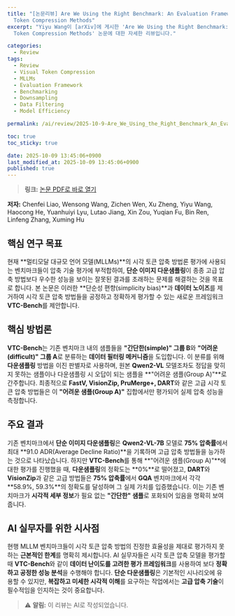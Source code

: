 ```yaml
---
title: "[논문리뷰] Are We Using the Right Benchmark: An Evaluation Framework for Visual
  Token Compression Methods"
excerpt: "Yiyu Wang이 [arXiv]에 게시한 'Are We Using the Right Benchmark: An Evaluation Framework for Visual
  Token Compression Methods' 논문에 대한 자세한 리뷰입니다."

categories:
  - Review
tags:
  - Review
  - Visual Token Compression
  - MLLMs
  - Evaluation Framework
  - Benchmarking
  - Downsampling
  - Data Filtering
  - Model Efficiency

permalink: /ai/review/2025-10-9-Are_We_Using_the_Right_Benchmark_An_Evaluation_Framework_for_Visual_Token_Compression_Methods/

toc: true
toc_sticky: true

date: 2025-10-09 13:45:06+0900
last_modified_at: 2025-10-09 13:45:06+0900
published: true
---
```

> **링크:** [논문 PDF로 바로 열기](https://arxiv.org/abs/2510.07143)

**저자:** Chenfei Liao, Wensong Wang, Zichen Wen, Xu Zheng, Yiyu Wang, Haocong He, Yuanhuiyi Lyu, Lutao Jiang, Xin Zou, Yuqian Fu, Bin Ren, Linfeng Zhang, Xuming Hu



## 핵심 연구 목표
현재 **멀티모달 대규모 언어 모델(MLLMs)**의 시각 토큰 압축 방법론 평가에 사용되는 벤치마크들이 압축 기술 평가에 부적합하여, **단순 이미지 다운샘플링**이 종종 고급 압축 방법보다 우수한 성능을 보이는 잘못된 결과를 초래하는 문제를 해결하는 것을 목표로 합니다. 본 논문은 이러한 **단순성 편향(simplicity bias)**과 **데이터 노이즈**를 제거하여 시각 토큰 압축 방법들을 공정하고 정확하게 평가할 수 있는 새로운 프레임워크 **VTC-Bench**를 제안합니다.

## 핵심 방법론
**VTC-Bench**는 기존 벤치마크 내의 샘플들을 **"간단한(simple)" 그룹 B**와 **"어려운(difficult)" 그룹 A**로 분류하는 **데이터 필터링 메커니즘**을 도입합니다. 이 분류를 위해 **다운샘플링** 방법을 이진 판별자로 사용하며, 원본 **Qwen2-VL** 모델조차도 정답을 맞히지 못하는 샘플이나 다운샘플링 시 오답이 되는 샘플을 **"어려운 샘플(Group A)"**로 간주합니다. 최종적으로 **FastV, VisionZip, PruMerge+, DART**와 같은 고급 시각 토큰 압축 방법들은 이 **"어려운 샘플(Group A)"** 집합에서만 평가되어 실제 압축 성능을 측정합니다.

## 주요 결과
기존 벤치마크에서 **단순 이미지 다운샘플링**은 **Qwen2-VL-7B** 모델로 **75% 압축률**에서 최대 **91.0 ADR(Average Decline Ratio)**을 기록하며 고급 압축 방법들을 능가하는 것으로 나타났습니다. 하지만 **VTC-Bench**를 통해 **"어려운 샘플(Group A)"**에 대한 평가를 진행했을 때, **다운샘플링**의 정확도는 **0%**로 떨어졌고, **DART**와 **VisionZip**과 같은 고급 방법들은 **75% 압축률**에서 **GQA** 벤치마크에서 각각 **58.9%, 59.3%**의 정확도를 달성하며 그 실제 가치를 입증했습니다. 이는 기존 벤치마크가 **시각적 세부 정보**가 필요 없는 **"간단한" 샘플**로 포화되어 있음을 명확히 보여줍니다.

## AI 실무자를 위한 시사점
현행 MLLM 벤치마크들이 시각 토큰 압축 방법의 진정한 효율성을 제대로 평가하지 못하는 **근본적인 한계**를 명확히 제시합니다. AI 실무자들은 시각 토큰 압축 모델을 평가할 때 **VTC-Bench**와 같이 **데이터 난이도를 고려한 평가 프레임워크**를 사용하여 보다 **정확하고 공정한 성능 분석**을 수행해야 합니다. **단순 다운샘플링**은 기본적인 시나리오에 유용할 수 있지만, **복잡하고 미세한 시각적 이해**를 요구하는 작업에서는 **고급 압축 기술**이 필수적임을 인지하는 것이 중요합니다.

> ⚠️ **알림:** 이 리뷰는 AI로 작성되었습니다.